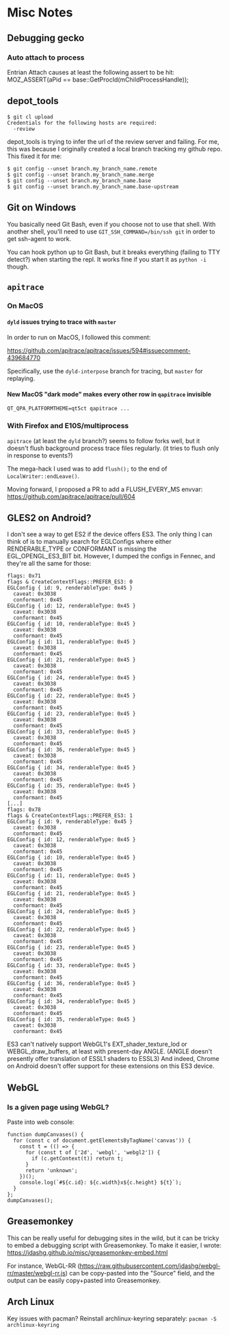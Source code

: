 # Misc Notes

## Debugging gecko

### Auto attach to process

Entrian Attach causes at least the following assert to be hit:
    MOZ_ASSERT(aPid == base::GetProcId(mChildProcessHandle));

## depot_tools

~~~
$ git cl upload
Credentials for the following hosts are required:
  -review
~~~

depot_tools is trying to infer the url of the review server and failing.
For me, this was because I originally created a local branch tracking my github repo.
This fixed it for me:

~~~
$ git config --unset branch.my_branch_name.remote
$ git config --unset branch.my_branch_name.merge
$ git config --unset branch.my_branch_name.base
$ git config --unset branch.my_branch_name.base-upstream
~~~

## Git on Windows

You basically need Git Bash, even if you choose not to use that shell.
With another shell, you'll need to use `GIT_SSH_COMMAND=/bin/ssh git` in order to get ssh-agent to work.

You can hook python up to Git Bash, but it breaks everything (failing to TTY detect?) when starting the repl.
It works fine if you start it as `python -i` though.

## `apitrace`

### On MacOS

#### `dyld` issues trying to trace with `master`

In order to run on MacOS, I followed this comment:

https://github.com/apitrace/apitrace/issues/594#issuecomment-439684770

Specifically, use the `dyld-interpose` branch for tracing, but `master` for replaying.

#### New MacOS "dark mode" makes every other row in `qapitrace` invisible

`QT_QPA_PLATFORMTHEME=qt5ct qapitrace ...`

### With Firefox and E10S/multiprocess

`apitrace` (at least the `dyld` branch?) seems to follow forks well, but it doesn't flush background process trace files regularly. (it tries to flush only in response to events?)

The mega-hack I used was to add `flush();` to the end of `LocalWriter::endLeave()`.

Moving forward, I proposed a PR to add a FLUSH_EVERY_MS envvar:
https://github.com/apitrace/apitrace/pull/604

## GLES2 on Android?

I don't see a way to get ES2 if the device offers ES3.
The only thing I can think of is to manually search for EGLConfigs where either RENDERABLE_TYPE or CONFORMANT is missing the EGL_OPENGL_ES3_BIT bit.
However, I dumped the configs in Fennec, and they're all the same for those:

```
flags: 0x71
flags & CreateContextFlags::PREFER_ES3: 0
EGLConfig { id: 9, renderableType: 0x45 }
  caveat: 0x3038
  conformant: 0x45
EGLConfig { id: 12, renderableType: 0x45 }
  caveat: 0x3038
  conformant: 0x45
EGLConfig { id: 10, renderableType: 0x45 }
  caveat: 0x3038
  conformant: 0x45
EGLConfig { id: 11, renderableType: 0x45 }
  caveat: 0x3038
  conformant: 0x45
EGLConfig { id: 21, renderableType: 0x45 }
  caveat: 0x3038
  conformant: 0x45
EGLConfig { id: 24, renderableType: 0x45 }
  caveat: 0x3038
  conformant: 0x45
EGLConfig { id: 22, renderableType: 0x45 }
  caveat: 0x3038
  conformant: 0x45
EGLConfig { id: 23, renderableType: 0x45 }
  caveat: 0x3038
  conformant: 0x45
EGLConfig { id: 33, renderableType: 0x45 }
  caveat: 0x3038
  conformant: 0x45
EGLConfig { id: 36, renderableType: 0x45 }
  caveat: 0x3038
  conformant: 0x45
EGLConfig { id: 34, renderableType: 0x45 }
  caveat: 0x3038
  conformant: 0x45
EGLConfig { id: 35, renderableType: 0x45 }
  caveat: 0x3038
  conformant: 0x45
[...]
flags: 0x78
flags & CreateContextFlags::PREFER_ES3: 1
EGLConfig { id: 9, renderableType: 0x45 }
  caveat: 0x3038
  conformant: 0x45
EGLConfig { id: 12, renderableType: 0x45 }
  caveat: 0x3038
  conformant: 0x45
EGLConfig { id: 10, renderableType: 0x45 }
  caveat: 0x3038
  conformant: 0x45
EGLConfig { id: 11, renderableType: 0x45 }
  caveat: 0x3038
  conformant: 0x45
EGLConfig { id: 21, renderableType: 0x45 }
  caveat: 0x3038
  conformant: 0x45
EGLConfig { id: 24, renderableType: 0x45 }
  caveat: 0x3038
  conformant: 0x45
EGLConfig { id: 22, renderableType: 0x45 }
  caveat: 0x3038
  conformant: 0x45
EGLConfig { id: 23, renderableType: 0x45 }
  caveat: 0x3038
  conformant: 0x45
EGLConfig { id: 33, renderableType: 0x45 }
  caveat: 0x3038
  conformant: 0x45
EGLConfig { id: 36, renderableType: 0x45 }
  caveat: 0x3038
  conformant: 0x45
EGLConfig { id: 34, renderableType: 0x45 }
  caveat: 0x3038
  conformant: 0x45
EGLConfig { id: 35, renderableType: 0x45 }
  caveat: 0x3038
  conformant: 0x45
```

ES3 can't natively support WebGL1's EXT_shader_texture_lod or WEBGL_draw_buffers, at least with present-day ANGLE.
(ANGLE doesn't presently offer translation of ESSL1 shaders to ESSL3)
And indeed, Chrome on Android doesn't offer support for these extensions on this ES3 device.

## WebGL

### Is a given page using WebGL?

Paste into web console:

```
function dumpCanvases() {
  for (const c of document.getElementsByTagName('canvas')) {
    const t = (() => {
      for (const t of ['2d', 'webgl', 'webgl2']) {
        if (c.getContext(t)) return t;
      }
      return 'unknown';
    })();
    console.log(`#${c.id}: ${c.width}x${c.height} ${t}`);
  }
};
dumpCanvases();
```


## Greasemonkey

This can be really useful for debugging sites in the wild, but it can be tricky to embed a debugging script with Greasemonkey. To make it easier, I wrote: https://jdashg.github.io/misc/greasemonkey-embed.html

For instance, WebGL-RR (https://raw.githubusercontent.com/jdashg/webgl-rr/master/webgl-rr.js) can be copy-pasted into the "Source" field, and the output can be easily copy+pasted into Greasemonkey.

## Arch Linux

Key issues with pacman? Reinstall archlinux-keyring separately: `pacman -S archlinux-keyring`
